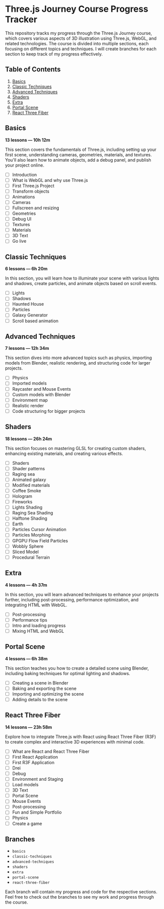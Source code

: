 # Three.js Journey Course Progress Tracker

This repository tracks my progress through the Three.js Journey course, which covers various aspects of 3D illustration using Three.js, WebGL, and related technologies. The course is divided into multiple sections, each focusing on different topics and techniques. I will create branches for each section to keep track of my progress effectively.

## Table of Contents

1. [Basics](#basics)
2. [Classic Techniques](#classic-techniques)
3. [Advanced Techniques](#advanced-techniques)
4. [Shaders](#shaders)
5. [Extra](#extra)
6. [Portal Scene](#portal-scene)
7. [React Three Fiber](#react-three-fiber)

## Basics

**13 lessons — 10h 12m**

This section covers the fundamentals of Three.js, including setting up your first scene, understanding cameras, geometries, materials, and textures. You'll also learn how to animate objects, add a debug panel, and publish your project online.

- [ ] Introduction
- [ ] What is WebGL and why use Three.js
- [ ] First Three.js Project
- [ ] Transform objects
- [ ] Animations
- [ ] Cameras
- [ ] Fullscreen and resizing
- [ ] Geometries
- [ ] Debug UI
- [ ] Textures
- [ ] Materials
- [ ] 3D Text
- [ ] Go live

## Classic Techniques

**6 lessons — 6h 20m**

In this section, you will learn how to illuminate your scene with various lights and shadows, create particles, and animate objects based on scroll events.

- [ ] Lights
- [ ] Shadows
- [ ] Haunted House
- [ ] Particles
- [ ] Galaxy Generator
- [ ] Scroll based animation

## Advanced Techniques

**7 lessons — 12h 34m**

This section dives into more advanced topics such as physics, importing models from Blender, realistic rendering, and structuring code for larger projects.

- [ ] Physics
- [ ] Imported models
- [ ] Raycaster and Mouse Events
- [ ] Custom models with Blender
- [ ] Environment map
- [ ] Realistic render
- [ ] Code structuring for bigger projects

## Shaders

**18 lessons — 26h 24m**

This section focuses on mastering GLSL for creating custom shaders, enhancing existing materials, and creating various effects.

- [ ] Shaders
- [ ] Shader patterns
- [ ] Raging sea
- [ ] Animated galaxy
- [ ] Modified materials
- [ ] Coffee Smoke
- [ ] Hologram
- [ ] Fireworks
- [ ] Lights Shading
- [ ] Raging Sea Shading
- [ ] Halftone Shading
- [ ] Earth
- [ ] Particles Cursor Animation
- [ ] Particles Morphing
- [ ] GPGPU Flow Field Particles
- [ ] Wobbly Sphere
- [ ] Sliced Model
- [ ] Procedural Terrain

## Extra

**4 lessons — 4h 37m**

In this section, you will learn advanced techniques to enhance your projects further, including post-processing, performance optimization, and integrating HTML with WebGL.

- [ ] Post-processing
- [ ] Performance tips
- [ ] Intro and loading progress
- [ ] Mixing HTML and WebGL

## Portal Scene

**4 lessons — 6h 38m**

This section teaches you how to create a detailed scene using Blender, including baking techniques for optimal lighting and shadows.

- [ ] Creating a scene in Blender
- [ ] Baking and exporting the scene
- [ ] Importing and optimizing the scene
- [ ] Adding details to the scene

## React Three Fiber

**14 lessons — 23h 58m**

Explore how to integrate Three.js with React using React Three Fiber (R3F) to create complex and interactive 3D experiences with minimal code.

- [ ] What are React and React Three Fiber
- [ ] First React Application
- [ ] First R3F Application
- [ ] Drei
- [ ] Debug
- [ ] Environment and Staging
- [ ] Load models
- [ ] 3D Text
- [ ] Portal Scene
- [ ] Mouse Events
- [ ] Post-processing
- [ ] Fun and Simple Portfolio
- [ ] Physics
- [ ] Create a game

## Branches

- `basics`
- `classic-techniques`
- `advanced-techniques`
- `shaders`
- `extra`
- `portal-scene`
- `react-three-fiber`

Each branch will contain my progress and code for the respective sections. Feel free to check out the branches to see my work and progress through the course.
